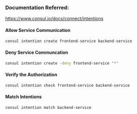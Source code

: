 ### Documentation Referred:

https://www.consul.io/docs/connect/intentions

#### Allow Service Communication
```sh
consul intention create frontend-service backend-service
```
#### Deny Service Communcation
```sh
consul intention create -deny frontend-service "*"
```
#### Verify the Authorization
```sh
consul intention check frontend-service backend-service
```
#### Match Intentions
```sh
consul intention match backend-service
```
